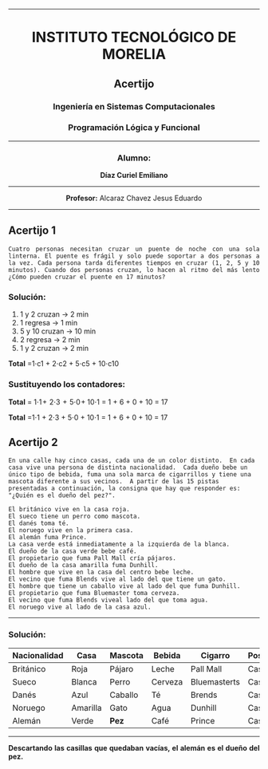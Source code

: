 <div align="center">

---

# INSTITUTO TECNOLÓGICO DE MORELIA  

## Acertijo

### Ingeniería en Sistemas Computacionales
### Programación Lógica y Funcional


---

### Alumno:
**Díaz Curiel Emiliano**

---

**Profesor:** Alcaraz Chavez Jesus Eduardo

---
<div>
<div align="justify">

## Acertijo 1

```
Cuatro personas necesitan cruzar un puente de noche con una sola linterna. El puente es frágil y solo puede soportar a dos personas a la vez. Cada persona tarda diferentes tiempos en cruzar (1, 2, 5 y 10 minutos). Cuando dos personas cruzan, lo hacen al ritmo del más lento ¿Cómo pueden cruzar el puente en 17 minutos?
```
<div>

### Solución:
1.   1 y 2 cruzan → 2 min
2.   1 regresa → 1 min
3.   5 y 10 cruzan → 10 min
4.   2 regresa → 2 min
5.   1 y 2 cruzan → 2 min

**Total** =1⋅c1 + 2⋅c2 + 5⋅c5 + 10⋅c10
	​


### Sustituyendo los contadores:

**Total** = 1⋅1 +  2⋅3  +  5⋅0 + 10⋅1 = 1 + 6 + 0 + 10 = 17

**Total** =1⋅1 + 2⋅3 + 5⋅0 + 10⋅1 = 1 + 6 + 0 + 10 = 17


## Acertijo 2
<div align=justify>

```
En una calle hay cinco casas, cada una de un color distinto.  En cada
casa vive una persona de distinta nacionalidad.  Cada dueño bebe un
único tipo de bebida, fuma una sola marca de cigarrillos y tiene una
mascota diferente a sus vecinos.  A partir de las 15 pistas
presentadas a continuación, la consigna que hay que responder es:
"¿Quién es el dueño del pez?".

El británico vive en la casa roja.
El sueco tiene un perro como mascota.
El danés toma té.
El noruego vive en la primera casa.
El alemán fuma Prince.
La casa verde está inmediatamente a la izquierda de la blanca.
El dueño de la casa verde bebe café.
El propietario que fuma Pall Mall cría pájaros.
El dueño de la casa amarilla fuma Dunhill.
El hombre que vive en la casa del centro bebe leche.
El vecino que fuma Blends vive al lado del que tiene un gato.
El hombre que tiene un caballo vive al lado del que fuma Dunhill.
El propietario que fuma Bluemaster toma cerveza.
El vecino que fuma Blends viveal lado del que toma agua.
El noruego vive al lado de la casa azul.
```
<div>

---

### Solución:

| Nacionalidad | Casa | Mascota | Bebida | Cigarro | Posición |
|-------|-------|-------|-------|-------|-------|
| Británico   | Roja   | Pájaro  | Leche   | Pall Mall   | Casa 3   |
| Sueco   | Blanca   | Perro    | Cerveza   | Bluemasterts   | Casa 5   | 
| Danés    | Azul  | Caballo    | Té    | Brends    | Casa 2 |
| Noruego | Amarilla | Gato | Agua | Dunhill | Casa 1 |
| Alemán | Verde | **Pez** | Café | Prince | Casa 4|

---

**Descartando las casillas que quedaban vacías, el alemán es el dueño del pez.**